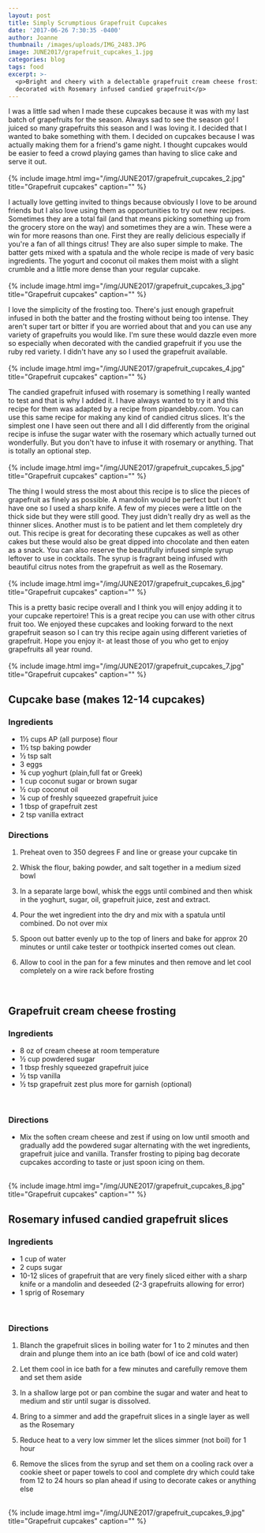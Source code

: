 ```yaml
---
layout: post
title: Simply Scrumptious Grapefruit Cupcakes
date: '2017-06-26 7:30:35 -0400'
author: Joanne
thumbnail: /images/uploads/IMG_2483.JPG
image: JUNE2017/grapefruit_cupcakes_1.jpg
categories: blog
tags: food
excerpt: >-
  <p>Bright and cheery with a delectable grapefruit cream cheese frosting and
  decorated with Rosemary infused candied grapefruit</p>
---
```


I was a little sad when I made these cupcakes because it was with my last batch of grapefruits for the season. Always sad to see the season go! I juiced so many grapefruits this season and I was loving it. I decided that I wanted to bake something with them. I decided on cupcakes because I was actually making them for a friend's game night. I thought cupcakes would be easier to feed a crowd playing games than having to slice cake and serve it out.
<br>
<br>
{% include image.html
img="/img/JUNE2017/grapefruit_cupcakes_2.jpg"
title="Grapefruit cupcakes"
caption="" %}
<br>

I actually love getting invited to things because obviously I love to be around friends but I also love using them as opportunities to try out new recipes. Sometimes they are a total fail (and that means picking something up from the grocery store on the way) and sometimes they are a win. These were a win for more reasons than one.  First they are really delicious especially if you're a fan of all things citrus! They are also super simple to make. The batter gets mixed with a spatula and the whole recipe is made of very basic ingredients. The yogurt and coconut oil makes them moist with a slight crumble and a little more dense than your regular cupcake.
<br>
<br>
{% include image.html
img="/img/JUNE2017/grapefruit_cupcakes_3.jpg"
title="Grapefruit cupcakes"
caption="" %}
<br>

I love the simplicity of the frosting too. There's just enough grapefruit infused in both the batter and the frosting without being too intense.  They aren't super tart or bitter if you are worried about that and you can use any variety of grapefruits you would like. I'm sure these would dazzle even more so especially when decorated with the candied grapefruit if you use the ruby red variety.  I didn't have any so I used the grapefruit available.
<br>
<br>
{% include image.html
img="/img/JUNE2017/grapefruit_cupcakes_4.jpg"
title="Grapefruit cupcakes"
caption="" %}
<br>

The candied grapefruit infused with rosemary is something I really wanted to test and that is why I added it.  I have always wanted to try it and this recipe for them was adapted by a recipe from pipandebby.com.  You can use this same recipe for making any kind of candied citrus slices.  It's the simplest one I have seen out there and all I did differently from the original recipe is infuse the sugar water with the rosemary which actually turned out wonderfully. But you don't have to infuse it with rosemary or anything.  That is totally an optional step.
<br>
<br>
{% include image.html
img="/img/JUNE2017/grapefruit_cupcakes_5.jpg"
title="Grapefruit cupcakes"
caption="" %}
<br>

The thing I would stress the most about this recipe is to slice the pieces of grapefruit as finely as possible.  A mandolin would be perfect but I don't have one so I used a sharp knife. A few of my pieces were a little on the thick side but they were still good.  They just didn't really dry as well as the thinner slices. Another must is to be patient and let them completely dry out. This recipe is great for decorating these cupcakes as well as other cakes but these would also be great dipped into chocolate and then eaten as a snack. You can also reserve the beautifully infused simple syrup leftover to use in cocktails. The syrup is fragrant being infused with beautiful citrus notes from the grapefruit as well as the Rosemary.  
<br>
{% include image.html
img="/img/JUNE2017/grapefruit_cupcakes_6.jpg"
title="Grapefruit cupcakes"
caption="" %}
<br>

This is a pretty basic recipe overall and  I think you will enjoy adding it to your cupcake repertoire! This is a great recipe you can use with other citrus fruit too. We enjoyed these cupcakes and looking forward to the next grapefruit season so I can try this recipe again using different varieties of grapefruit. Hope you enjoy it- at least those of you who get to enjoy grapefruits all year round.
<br>
<br>
{% include image.html
img="/img/JUNE2017/grapefruit_cupcakes_7.jpg"
title="Grapefruit cupcakes"
caption="" %}
<br>

## Cupcake base (makes 12-14 cupcakes)
### Ingredients

* 1&frac12; cups AP (all purpose) flour
* 1&frac12; tsp baking powder
* &frac12; tsp salt
* 3 eggs
* &frac34; cup yoghurt (plain,full fat or Greek)
* 1 cup coconut sugar or brown sugar
* &frac12; cup coconut oil
* &frac14; cup of freshly squeezed grapefruit juice
* 1 tbsp of grapefruit zest  
* 2 tsp vanilla extract

### Directions

1. Preheat oven to 350 degrees F and line or grease your cupcake tin

1. Whisk the flour, baking powder, and salt together in a medium sized bowl

1. In a separate large bowl, whisk the eggs until combined and then whisk in the yoghurt, sugar, oil, grapefruit juice, zest and extract.  

1. Pour the wet ingredient into the dry and mix with a spatula until combined. Do not over mix

1. Spoon out batter evenly up to the top of liners and bake for approx 20 minutes or until cake tester or toothpick inserted comes out clean.

1. Allow to cool in the pan for a few minutes and then remove and let cool completely on a wire rack before frosting
<br>

## Grapefruit cream cheese frosting
### Ingredients
* 8 oz of cream cheese at room temperature
* &frac12; cup powdered sugar
* 1 tbsp freshly squeezed grapefruit juice
* &frac12; tsp vanilla
* &frac12; tsp grapefruit zest plus more for garnish (optional)
<br>

### Directions

* Mix the soften cream cheese and zest if using on low until smooth and gradually add the powdered sugar alternating with the wet ingredients, grapefruit juice and vanilla. Transfer frosting to piping bag decorate cupcakes according to taste or just spoon icing on them.  

<br>
{% include image.html
img="/img/JUNE2017/grapefruit_cupcakes_8.jpg"
title="Grapefruit cupcakes"
caption="" %}
<br>

## Rosemary infused candied grapefruit slices

### Ingredients

* 1 cup of water
* 2 cups sugar
* 10-12 slices of grapefruit that are very finely sliced either with a sharp knife or a mandolin and deseeded (2-3 grapefruits allowing for error)
* 1 sprig of Rosemary
<br>

### Directions

1. Blanch the grapefruit slices in boiling water for 1 to 2 minutes and then drain and plunge them into an ice bath (bowl of ice and cold water)

1. Let them cool in ice bath for a few minutes and carefully remove them and set them aside

1. In a shallow large pot or pan combine the sugar and water and heat to medium and stir until sugar is dissolved.

1. Bring to a simmer and add the grapefruit slices in a single layer as well as the Rosemary

1. Reduce heat to a very low simmer let the slices simmer (not boil) for 1 hour

1. Remove the slices from the syrup and set them on a cooling rack over a cookie sheet or paper towels to cool and complete dry which could take from 12 to 24 hours so plan ahead if using to decorate cakes or anything else

<br>
{% include image.html
img="/img/JUNE2017/grapefruit_cupcakes_9.jpg"
title="Grapefruit cupcakes"
caption="" %}



